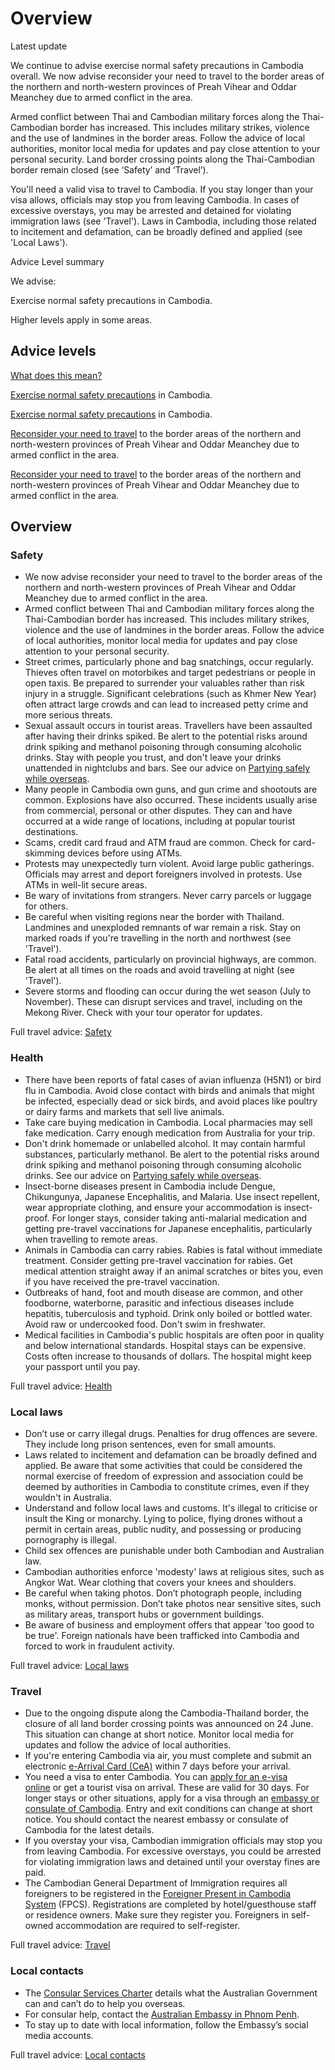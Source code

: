 # Overview

Latest update

We continue to advise exercise normal safety precautions in Cambodia overall. We now advise reconsider your need to travel to the border areas of the northern and north-western provinces of Preah Vihear and Oddar Meanchey due to armed conflict in the area.  
  
Armed conflict between Thai and Cambodian military forces along the Thai-Cambodian border has increased. This includes military strikes, violence and the use of landmines in the border areas. Follow the advice of local authorities, monitor local media for updates and pay close attention to your personal security. Land border crossing points along the Thai-Cambodian border remain closed (see ‘Safety’ and ‘Travel’).  
  
You'll need a valid visa to travel to Cambodia. If you stay longer than your visa allows, officials may stop you from leaving Cambodia. In cases of excessive overstays, you may be arrested and detained for violating immigration laws (see 'Travel'). Laws in Cambodia, including those related to incitement and defamation, can be broadly defined and applied (see 'Local Laws').

Advice Level summary

We advise:

Exercise normal safety precautions in Cambodia.

Higher levels apply in some areas.

## Advice levels

[What does this mean?](/before-you-go/travel-advice-explained/)

[Exercise normal safety precautions](https://www.smartraveller.gov.au/consular-services/travel-advice-explained#level1) in Cambodia.

[Exercise normal safety precautions](https://www.smartraveller.gov.au/consular-services/travel-advice-explained#level1) in Cambodia.

[Reconsider your need to travel](https://www.smartraveller.gov.au/consular-services/travel-advice-explained#level3) to the border areas of the northern and north-western provinces of Preah Vihear and Oddar Meanchey due to armed conflict in the area.

[Reconsider your need to travel](https://www.smartraveller.gov.au/consular-services/travel-advice-explained#level3) to the border areas of the northern and north-western provinces of Preah Vihear and Oddar Meanchey due to armed conflict in the area.

## Overview

### Safety

* We now advise reconsider your need to travel to the border areas of the northern and north-western provinces of Preah Vihear and Oddar Meanchey due to armed conflict in the area.
* Armed conflict between Thai and Cambodian military forces along the Thai-Cambodian border has increased. This includes military strikes, violence and the use of landmines in the border areas. Follow the advice of local authorities, monitor local media for updates and pay close attention to your personal security.
* Street crimes, particularly phone and bag snatchings, occur regularly. Thieves often travel on motorbikes and target pedestrians or people in open taxis. Be prepared to surrender your valuables rather than risk injury in a struggle. Significant celebrations (such as Khmer New Year) often attract large crowds and can lead to increased petty crime and more serious threats.
* Sexual assault occurs in tourist areas. Travellers have been assaulted after having their drinks spiked. Be alert to the potential risks around drink spiking and methanol poisoning through consuming alcoholic drinks. Stay with people you trust, and don't leave your drinks unattended in nightclubs and bars. See our advice on [Partying safely while overseas](/before-you-go/safety/partying "Partying safely").
* Many people in Cambodia own guns, and gun crime and shootouts are common. Explosions have also occurred. These incidents usually arise from commercial, personal or other disputes. They can and have occurred at a wide range of locations, including at popular tourist destinations.
* Scams, credit card fraud and ATM fraud are common. Check for card-skimming devices before using ATMs.
* Protests may unexpectedly turn violent. Avoid large public gatherings. Officials may arrest and deport foreigners involved in protests. Use ATMs in well-lit secure areas.
* Be wary of invitations from strangers. Never carry parcels or luggage for others.
* Be careful when visiting regions near the border with Thailand. Landmines and unexploded remnants of war remain a risk. Stay on marked roads if you're travelling in the north and northwest (see 'Travel').
* Fatal road accidents, particularly on provincial highways, are common. Be alert at all times on the roads and avoid travelling at night (see 'Travel').
* Severe storms and flooding can occur during the wet season (July to November). These can disrupt services and travel, including on the Mekong River. Check with your tour operator for updates.

Full travel advice: [Safety](#safety)

### Health

* There have been reports of fatal cases of avian influenza (H5N1) or bird flu in Cambodia. Avoid close contact with birds and animals that might be infected, especially dead or sick birds, and avoid places like poultry or dairy farms and markets that sell live animals.
* Take care buying medication in Cambodia. Local pharmacies may sell fake medication. Carry enough medication from Australia for your trip.
* Don't drink homemade or unlabelled alcohol. It may contain harmful substances, particularly methanol. Be alert to the potential risks around drink spiking and methanol poisoning through consuming alcoholic drinks. See our advice on [Partying safely while overseas](/before-you-go/safety/partying "Partying safely").
* Insect-borne diseases present in Cambodia include Dengue, Chikungunya, Japanese Encephalitis, and Malaria. Use insect repellent, wear appropriate clothing, and ensure your accommodation is insect-proof. For longer stays, consider taking anti-malarial medication and getting pre-travel vaccinations for Japanese encephalitis, particularly when travelling to remote areas.
* Animals in Cambodia can carry rabies. Rabies is fatal without immediate treatment. Consider getting pre-travel vaccination for rabies. Get medical attention straight away if an animal scratches or bites you, even if you have received the pre-travel vaccination.
* Outbreaks of hand, foot and mouth disease are common, and other foodborne, waterborne, parasitic and infectious diseases include hepatitis, tuberculosis and typhoid. Drink only boiled or bottled water. Avoid raw or undercooked food. Don't swim in freshwater.
* Medical facilities in Cambodia's public hospitals are often poor in quality and below international standards. Hospital stays can be expensive. Costs often increase to thousands of dollars. The hospital might keep your passport until you pay.

Full travel advice: [Health](#health)

### Local laws

* Don’t use or carry illegal drugs. Penalties for drug offences are severe. They include long prison sentences, even for small amounts.
* Laws related to incitement and defamation can be broadly defined and applied. Be aware that some activities that could be considered the normal exercise of freedom of expression and association could be deemed by authorities in Cambodia to constitute crimes, even if they wouldn't in Australia.
* Understand and follow local laws and customs. It's illegal to criticise or insult the King or monarchy. Lying to police, flying drones without a permit in certain areas, public nudity, and possessing or producing pornography is illegal.
* Child sex offences are punishable under both Cambodian and Australian law.
* Cambodian authorities enforce 'modesty' laws at religious sites, such as Angkor Wat. Wear clothing that covers your knees and shoulders.
* Be careful when taking photos. Don’t photograph people, including monks, without permission. Don’t take photos near sensitive sites, such as military areas, transport hubs or government buildings.
* Be aware of business and employment offers that appear 'too good to be true'. Foreign nationals have been trafficked into Cambodia and forced to work in fraudulent activity.

Full travel advice: [Local laws](#local-laws)

### Travel

* Due to the ongoing dispute along the Cambodia-Thailand border, the closure of all land border crossing points was announced on 24 June. This situation can change at short notice. Monitor local media for updates and follow the advice of local authorities.
* If you're entering Cambodia via air, you must complete and submit an electronic [e-Arrival Card (CeA)](https://arrival.gov.kh/) within 7 days before your arrival.
* You need a visa to enter Cambodia. You can [apply for an e-visa online](http://www.evisa.gov.kh/) or get a tourist visa on arrival. These are valid for 30 days. For longer stays or other situations, apply for a visa through an [embassy or consulate of Cambodia](https://protocol.dfat.gov.au/Public/Missions/36). Entry and exit conditions can change at short notice. You should contact the nearest embassy or consulate of Cambodia for the latest details.
* If you overstay your visa, Cambodian immigration officials may stop you from leaving Cambodia. For excessive overstays, you could be arrested for violating immigration laws and detained until your overstay fines are paid.
* The Cambodian General Department of Immigration requires all foreigners to be registered in the [Foreigner Present in Cambodia System](https://fpcs.immigration.gov.kh/auth/login) (FPCS). Registrations are completed by hotel/guesthouse staff or residence owners. Make sure they register you. Foreigners in self-owned accommodation are required to self-register.

Full travel advice: [Travel](#travel)

### Local contacts

* The [Consular Services Charter](/consular-services/consular-services-charter "Consular Services Charter") details what the Australian Government can and can’t do to help you overseas.
* For consular help, contact the [Australian Embassy in Phnom Penh](http://www.cambodia.embassy.gov.au/penh/home.html).
* To stay up to date with local information, follow the Embassy’s social media accounts.

Full travel advice: [Local contacts](#local-contacts)